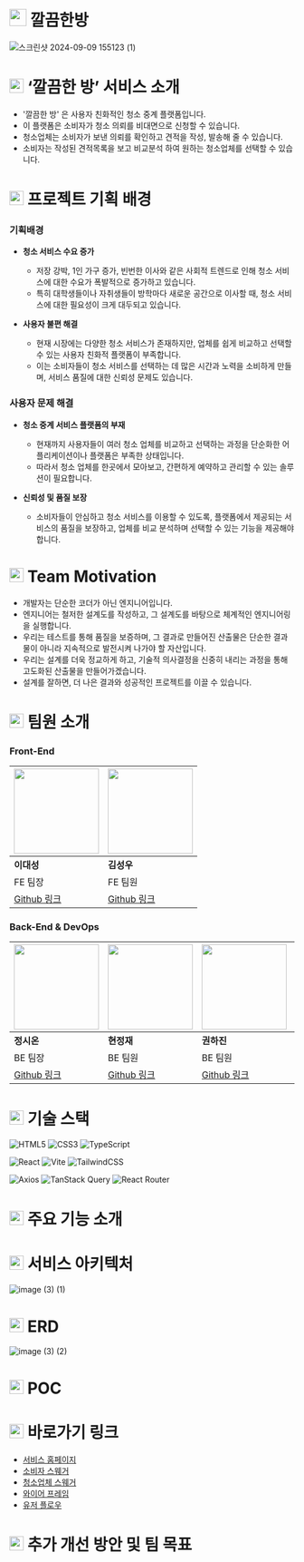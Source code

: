 # <img src="https://www.clean-room.co.kr/assets/icon-Utf2YN7S.png" width="30" height="30"> 깔끔한방
![스크린샷 2024-09-09 155123 (1)](https://github.com/user-attachments/assets/f8f3d809-e4b7-4ae5-a3ba-506c1d1598f5)


# <img src="https://www.clean-room.co.kr/assets/icon-Utf2YN7S.png" width="25" height="25"> ‘깔끔한 방’ 서비스 소개
- '깔끔한 방' 은 사용자 친화적인 청소 중계 플랫폼입니다.
- 이 플랫폼은 소비자가 청소 의뢰를 비대면으로 신청할 수 있습니다.
- 청소업체는 소비자가 보낸 의뢰를 확인하고 견적을 작성, 발송해 줄 수 있습니다.
- 소비자는 작성된 견적목록을 보고 비교분석 하여 원하는 청소업체를 선택할 수 있습니다.



# <img src="https://www.clean-room.co.kr/assets/icon-Utf2YN7S.png" width="25" height="25">  프로젝트 기획 배경
### 기획배경
- **청소 서비스 수요 증가**
  - 저장 강박, 1인 가구 증가, 빈번한 이사와 같은 사회적 트렌드로 인해 청소 서비스에 대한 수요가 폭발적으로 증가하고 있습니다. 
  - 특히 대학생들이나 자취생들이 방학마다 새로운 공간으로 이사할 때, 청소 서비스에 대한 필요성이 크게 대두되고 있습니다.

- **사용자 불편 해결**
  - 현재 시장에는 다양한 청소 서비스가 존재하지만, 업체를 쉽게 비교하고 선택할 수 있는 사용자 친화적 플랫폼이 부족합니다.
  - 이는 소비자들이 청소 서비스를 선택하는 데 많은 시간과 노력을 소비하게 만들며, 서비스 품질에 대한 신뢰성 문제도 있습니다.


### 사용자 문제 해결
- **청소 중계 서비스 플랫폼의 부재**
  - 현재까지 사용자들이 여러 청소 업체를 비교하고 선택하는 과정을 단순화한 어플리케이션이나 플랫폼은 부족한 상태입니다.
  - 따라서 청소 업체를 한곳에서 모아보고, 간편하게 예약하고 관리할 수 있는 솔루션이 필요합니다.

- **신뢰성 및 품질 보장**
  - 소비자들이 안심하고 청소 서비스를 이용할 수 있도록, 플랫폼에서 제공되는 서비스의 품질을 보장하고, 업체를 비교 분석하며 선택할 수 있는 기능을 제공해야 합니다.

# <img src="https://www.clean-room.co.kr/assets/icon-Utf2YN7S.png" width="25" height="25"> Team Motivation
- 개발자는 단순한 코더가 아닌 엔지니어입니다.  
- 엔지니어는 철저한 설계도를 작성하고, 그 설계도를 바탕으로 체계적인 엔지니어링을 실행합니다.   
- 우리는 테스트를 통해 품질을 보증하며, 그 결과로 만들어진 산출물은 단순한 결과물이 아니라 지속적으로 발전시켜 나가야 할 자산입니다.  
- 우리는 설계를 더욱 정교하게 하고, 기술적 의사결정을 신중히 내리는 과정을 통해 고도화된 산출물을 만들어가겠습니다.   
- 설계를 잘하면, 더 나은 결과와 성공적인 프로젝트를 이끌 수 있습니다.

# <img src="https://www.clean-room.co.kr/assets/icon-Utf2YN7S.png" width="25" height="25"> 팀원 소개
### Front-End
| <img src="https://avatars.githubusercontent.com/u/159094699?v=4" width="150"> | <img src="https://avatars.githubusercontent.com/u/172457805?v=4" width="150"> |
|-------------------------------------|----------------------------------|
| **이대성**                          | **김성우**                       |
| FE 팀장                             | FE 팀원                          |
| [Github 링크](https://github.com/genaileepro) | [Github 링크](https://github.com/sw326) |

### Back-End & DevOps
| <img src="https://avatars.githubusercontent.com/u/151036497?v=4" width="150"> | <img src="https://avatars.githubusercontent.com/u/169512141?v=4" width="150">| <img src="https://avatars.githubusercontent.com/u/172457692?v=4" width="150"> | <img src="https://avatars.githubusercontent.com/u/169998489?v=4" width="150"> | <img src="https://avatars.githubusercontent.com/u/169139840?v=4" width="150">|
|-------------------------------------|----------------------------------|----------------------------------|----------------------------------|-------------------------------------|
| **정시온**                          | **현정재**                       | **권하진**                       | **최윤지**                       |  **천장희**                          |
| BE 팀장                             | BE 팀원                          | BE 팀원                          | BE 팀원                          |  DevOps 팀원                         |
| [Github 링크](https://github.com/siontext) | [Github 링크](https://github.com/HyeonJeongJae) | [Github 링크](https://github.com/hajin428) | [Github 링크](https://github.com/yoonji220) | [Github 링크](https://github.com/jhchoen) |



# <img src="https://www.clean-room.co.kr/assets/icon-Utf2YN7S.png" width="25" height="25"> 기술 스택
![HTML5](https://img.shields.io/badge/html5-E34F26?style=for-the-badge&logo=html5&logoColor=white)
![CSS3](https://img.shields.io/badge/css3-1572B6?style=for-the-badge&logo=css3&logoColor=white)
![TypeScript](https://img.shields.io/badge/typescript-007ACC?style=for-the-badge&logo=typescript&logoColor=white)

![React](https://img.shields.io/badge/react-61DAFB?style=for-the-badge&logo=react&logoColor=black)
![Vite](https://img.shields.io/badge/vite-646CFF?style=for-the-badge&logo=vite&logoColor=white)
![TailwindCSS](https://img.shields.io/badge/tailwindcss-06B6D4?style=for-the-badge&logo=tailwindcss&logoColor=white)

![Axios](https://img.shields.io/badge/axios-5A29E4?style=for-the-badge&logo=axios&logoColor=white)
![TanStack Query](https://img.shields.io/badge/tanstack_query-FF4154?style=for-the-badge&logo=react-query&logoColor=white)
![React Router](https://img.shields.io/badge/react_router-CA4245?style=for-the-badge&logo=react-router&logoColor=white)

# <img src="https://www.clean-room.co.kr/assets/icon-Utf2YN7S.png" width="25" height="25"> 주요 기능 소개

# <img src="https://www.clean-room.co.kr/assets/icon-Utf2YN7S.png" width="25" height="25"> 서비스 아키텍처
![image (3) (1)](https://github.com/user-attachments/assets/eb1b3f73-8065-47d1-b0cf-e618513ac385)


# <img src="https://www.clean-room.co.kr/assets/icon-Utf2YN7S.png" width="25" height="25"> ERD
![image (3) (2)](https://github.com/user-attachments/assets/cc6d7977-4201-48fd-ba65-467f689995f6)


# <img src="https://www.clean-room.co.kr/assets/icon-Utf2YN7S.png" width="25" height="25"> POC

# <img src="https://www.clean-room.co.kr/assets/icon-Utf2YN7S.png" width="25" height="25"> 바로가기 링크
- [서비스 홈페이지](https://www.clean-room.co.kr/)
- [소비자 스웨거](https://mb.clean-room.co.kr/swagger-ui/index.html#/)
- [청소업체 스웨거](https://pt.clean-room.co.kr/swagger-ui/index.html#/)
- [와이어 프레임](https://www.canva.com/design/DAGLWqWorMw/jQiYR7C1BtGn37JS92WGcA/edit)
- [유저 플로우](https://app.diagrams.net/#G1C7F-7YTrrj5GN6io-2lenHBzUS2et9ZH#%7B%22pageId%22%3A%22ReBwz5dknbD1WBu8VFdt%22%7D)



# <img src="https://www.clean-room.co.kr/assets/icon-Utf2YN7S.png" width="25" height="25"> 추가 개선 방안 및 팀 목표 



